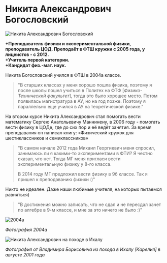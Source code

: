# Никита Александрович Богословский


![Никита Александрович Богословский](https://github.com/DushkaF/static/blob/gh-pages/img/bogoslovskii/profile.jpg "Никита Александрович Богословский")

__+Преподаватель физики и экспериментальной физики, преподаватель ЦОД. Преподаёт в ФТШ кружки с 2005 года, у лицеистов - с 2012.  
+Учитель первой категории.  
+Кандидат физ.-мат. наук.__

Никита Богословский учился в ФТШ в 2004а классе.
> "В старших классах у меня хорошо пошла физика, поэтому я после школы пошел учиться в Политех на ФТФ [_Физико-Технический факультет_], тогда это было хорошее место. Потом появилась магистратура в АУ, но на год позже. Поэтому я параллельно еще учился в АУ на теоретической физике."

На втором курсе Никита Александрович стал помогать вести математику Сергею Анатольевичу Маннинену, в 2006 году - помогать вести физику в ЦОДе, где до сих пор и её ведёт занятия. За время преподавания он написал книгу: «Физический кружок для шестиклассников и семиклассников»


>"В самом начале 2012 года Михаил Георгиевич меня спросил, занимаюсь ли я какими-то экспериментами в ФТИ? Я честно сказал, что нет. Тогда МГ меня пригласи вести экспериментальную физику у 8-го класса.
>
>В 2014 году МГ предложил вести физику в 9б классе. Так я пришел к преподаванию физики :)"

Никто не идеален. Даже наши любимые учителя, на которых пытаемся равняться)
>"В достижения можно записать, что не сдал и не пересдал зачет по алгебре в 9-м классе, и мне за это ничего не было :)"  
  

  
![2004а](https://github.com/DushkaF/static/blob/gh-pages/img/bogoslovskii/2004а.jpg "2004а")

_Фотография 2004а_


![Никита Александрович на походе в Ихалу](https://github.com/DushkaF/static/blob/gh-pages/img/bogoslovskii/bogoslovskii%20in%20Karelia.jpg "Никита Александрович на походе в Ихалу")

_Фотография от Владимира Борисовича из похода в Ихалу [Карелия] в августе 2001 года_


